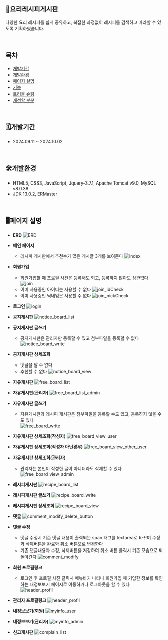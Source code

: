 📖요리레시피게시판
-
다양한 요리 레시피를 쉽게 공유하고, 복잡한 과정없이 레시피를 검색하고 따라할 수 있도록 기획하였습니다.

<br>

## 목차
  - [개발기간](#개발기간)
  - [개발환경](#개발환경)
  - [페이지 설명](#페이지-설명)
  - [기능](#기능)
  - [트러블 슈팅](#트러블-슈팅)
  - [개선할 부분](#개선할-부분)

<br>

🗓️개발기간 
-
  + 2024.09.11 ~ 2024.10.02

    
<br>


🛠개발환경
-
  + HTML5, CSS3, JavaScript, Jquery-3.7.1, Apache Tomcat v9.0, MySQL v8.0.38
  + JDK 13.0.2, ERMaster


<br>

🖥페이지 설명
-
 - **ERD**
 ![ERD](https://github.com/iseuljang/cook/blob/main/%EC%B5%9C%EC%A2%85.jpg)

 - **메인 페이지**
   - 레시피 게시판에서 추천수가 많은 게시글 3개를 보여준다
 ![index](https://github.com/iseuljang/cook/blob/main/screen/index.jpg)

 - **회원가입**
   - 회원가입할 때 프로필 사진은 등록해도 되고, 등록하지 않아도 상관없다   
 ![join](https://github.com/iseuljang/cook/blob/main/screen/join.jpg)
   - 이미 사용중인 아이디는 사용할 수 없다
 ![join_idCheck](https://github.com/iseuljang/cook/blob/main/screen/join_idCheck.jpg)
   - 이미 사용중인 닉네임은 사용할 수 없다
 ![join_nickCheck](https://github.com/iseuljang/cook/blob/main/screen/join_nickCheck.jpg)

 - **로그인**
 ![login](https://github.com/iseuljang/cook/blob/main/screen/login.jpg)

 - **공지게시판**
 ![notice_board_list](https://github.com/iseuljang/cook/blob/main/screen/notice_board.jpg)

 - **공지게시판 글쓰기**
   - 공지게시판은 관리자만 등록할 수 있고 첨부파일을 등록할 수 없다
 ![notice_board_write](https://github.com/iseuljang/cook/blob/main/screen/notice_board_write.jpg)

 - **공지게시판 상세조회**
   - 댓글을 달 수 없다
   - 추천할 수 없다
 ![notice_board_view](https://github.com/iseuljang/cook/blob/main/screen/notice_board_view_noreco.jpg)

 - **자유게시판**
 ![free_board_list](https://github.com/iseuljang/cook/blob/main/screen/free_board_list.jpg)

 - **자유게시판(관리자)**
 ![free_board_list_admin](https://github.com/iseuljang/cook/blob/main/screen/free_board_admin.jpg)

 - **자유게시판 글쓰기**
   - 자유게시판과 레시피 게시판은 첨부파일을 등록할 수도 있고, 등록하지 않을 수도 있다  
 ![free_board_write](https://github.com/iseuljang/cook/blob/main/screen/free_board_write.jpg)

 - **자유게시판 상세조회(작성자)**
 ![free_board_view_user](https://github.com/iseuljang/cook/blob/main/screen/free_board_comment.jpg)

 - **자유게시판 상세조회(작성자 아닌경우)**
 ![free_board_view_other_user](https://github.com/iseuljang/cook/blob/main/screen/free_board_comment_other.jpg)

 - **자유게시판 상세조회(관리자)**
   - 관리자는 본인이 작성한 글이 아니더라도 삭제할 수 있다
 ![free_board_view_admin](https://github.com/iseuljang/cook/blob/main/screen/admin_free_board_view.jpg)
 
 - **레시피게시판**
 ![recipe_board_list](https://github.com/iseuljang/cook/blob/main/screen/recipe_board.jpg)
 
 - **레시피게시판 글쓰기**
 ![recipe_board_write](https://github.com/iseuljang/cook/blob/main/screen/recipe_board_write.jpg)

 - **레시피게시판 상세조회**
 ![recipe_board_view](https://github.com/iseuljang/cook/blob/main/screen/recipe_board_view_comment.jpg)

 - **댓글**
 ![comment_modify_delete_button](https://github.com/iseuljang/cook/blob/main/screen/comment_button_first.jpg)

 - **댓글 수정**
   - 댓글 수정시 기존 댓글 내용이 출력되는 span 태그를 textarea로 바꾸며 수정과 삭제버튼을 완료와 취소 버튼으로 변경한다
   - 기존 댓글내용과 수정, 삭제버튼을 저장하여 취소 버튼 클릭시 기존 모습으로 되돌아간다
 ![comment_modify](https://github.com/iseuljang/cook/blob/main/screen/comment_modify_button_change.jpg)

 - **회원 프로필링크**
   - 로그인 후 프로필 사진 클릭시 메뉴바가 나타나 회원가입 때 기입한 정보를 확인하는 내정보보기 페이지로 이동하거나 로그아웃을 할 수 있다
 ![header_profil](https://github.com/iseuljang/cook/blob/main/screen/header_profil.jpg)
 
 - **관리자 프로필링크**
![header_profil](https://github.com/iseuljang/cook/blob/main/screen/myinfo_admin_add.jpg)

 - **내정보보기(회원)**
 ![myinfo_user](https://github.com/iseuljang/cook/blob/main/screen/myinfo_user.jpg)

 - **내정보보기(관리자)**
 ![myinfo_admin](https://github.com/iseuljang/cook/blob/main/screen/myinfo_admin.jpg)

- **신고게시판**
 ![complain_list](https://github.com/iseuljang/cook/blob/main/screen/complain_list.jpg)























